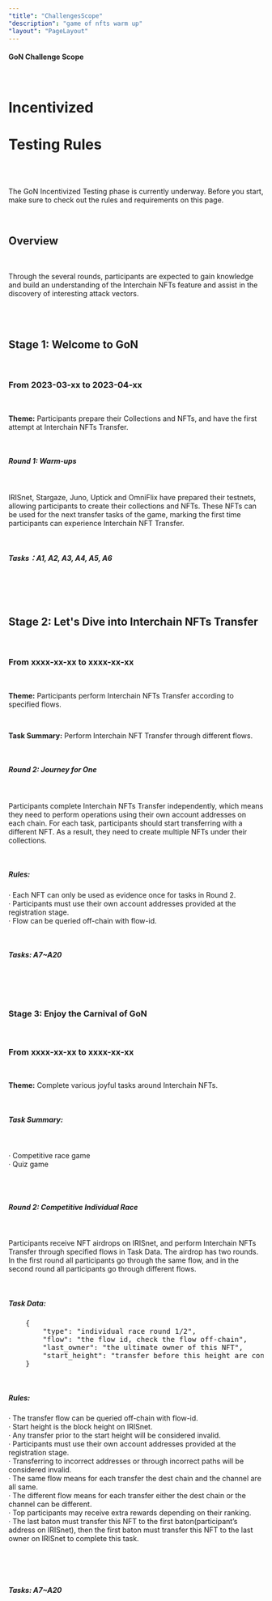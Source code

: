 ```yaml
---
"title": "ChallengesScope"
"description": "game of nfts warm up"
"layout": "PageLayout"
---
```


#### GoN Challenge Scope
<br/>

# Incentivized
# Testing Rules

<br/>
<br/>

The GoN Incentivized Testing phase is currently underway. Before you start, make sure to check out the rules and requirements on this page.

<br/>

## Overview

<br/>

Through the several rounds, participants are expected to gain knowledge and build an understanding of the Interchain NFTs feature and assist in the discovery of interesting attack vectors.
<br/>
<br/>
<br/>
<br/>


## Stage 1: Welcome to GoN
<br/>

### From 2023-03-xx to 2023-04-xx
<br/>

<b>Theme:</b> Participants prepare their Collections and NFTs, and have the first attempt at Interchain NFTs Transfer.

<br/>

##### Round 1:  Warm-ups
<br/>

IRISnet, Stargaze, Juno, Uptick and OmniFlix have prepared their testnets, allowing participants to create their collections and NFTs. These NFTs can be used for the next transfer tasks of the game, marking the first time participants can experience Interchain NFT Transfer.

<br/>

##### Tasks：A1, A2, A3, A4, A5, A6

<br/>
<br/>
<br/>

## Stage 2: Let's Dive into Interchain NFTs Transfer

<br/>

### From xxxx-xx-xx to xxxx-xx-xx 
<br/>

<b>Theme:</b> Participants perform Interchain NFTs Transfer according to specified flows.

<br/>

<b>Task Summary:</b> Perform Interchain NFT Transfer through different flows.

<br/>

##### Round 2:  Journey for One
<br/>

Participants complete Interchain NFTs Transfer independently, which means they need to perform operations using their own account addresses on each chain. For each task, participants should start transferring with a different NFT. As a result, they need to create multiple NFTs under their collections.

<br/>

##### Rules:

· Each NFT can only be used as evidence once for tasks in Round 2.<br/>
· Participants must use their own account addresses provided at the registration stage.<br/>
· Flow can be queried off-chain with flow-id.

<br/>

##### Tasks:  A7~A20
<br/>
<br/>
<br/>

### Stage 3: Enjoy the Carnival of GoN
<br/>

### From xxxx-xx-xx to xxxx-xx-xx 
<br/>

<b>Theme:</b> Complete various joyful tasks around Interchain NFTs.

<br/>

##### Task Summary:
<br/>

· Competitive race game <br/>
· Quiz game

<br/>
<br/>

##### Round 2:  Competitive Individual Race
<br/>

Participants receive NFT airdrops on IRISnet, and perform Interchain NFTs Transfer through specified flows in Task Data. The airdrop has two rounds. In the first round all participants go through the same flow, and in the second round all participants go through different flows.

<br/>

##### Task Data:
<pre>
    {
        "type": "individual race round 1/2",
        "flow": "the flow id, check the flow off-chain",
        "last_owner": "the ultimate owner of this NFT",
        "start_height": "transfer before this height are considered valid"
    }
</pre>
<br>

##### Rules:
· The transfer flow can be queried off-chain with flow-id.<br/>
· Start height is the block height on IRISnet.<br/>
· Any transfer prior to the start height will be considered invalid.<br/>
· Participants must use their own account addresses provided at the registration stage.<br/>
· Transferring to incorrect addresses or through incorrect paths will be considered invalid.<br/>
· The same flow means for each transfer the dest chain and the channel are all same.<br/>
· The different flow means for each transfer either the dest chain or the channel can be different.<br/>
· Top participants may receive extra rewards depending on their ranking.<br/>
· The last baton must transfer this NFT to the first baton(participant’s address on IRISnet), then the first baton must transfer this NFT to the last owner on IRISnet to complete this task.

<br/>
<br/>
<br/>

##### Tasks:  A7~A20

